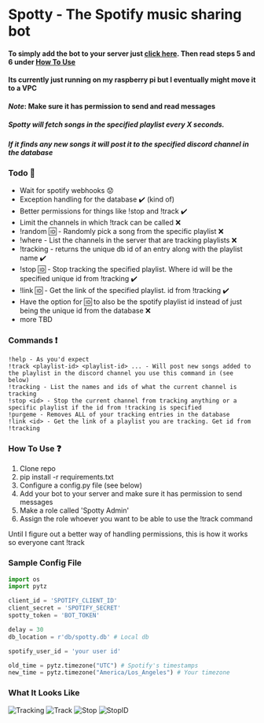 # Spotty - The Spotify music sharing bot

#### To simply add the bot to your server just [click here](https://discordapp.com/oauth2/authorize?scope=bot&permissions=11392&client_id=519285781479555089). Then read steps 5 and 6 under [How To Use](#how-to-use-question)

#### Its currently just running on my raspberry pi but I eventually might move it to a VPC

#### *Note*: Make sure it has permission to send and read messages

##### Spotty will fetch songs in the specified playlist every X seconds.
##### If it finds any new songs it will post it to the specified discord channel in the database

### Todo :construction:
- Wait for spotify webhooks :worried:
- Exception handling for the database :heavy_check_mark: (kind of)
- Better permissions for things like !stop and !track :heavy_check_mark:
- Limit the channels in which !track can be called :x:
- !random :id: - Randomly pick a song from the specific playlist :x:
- !where - List the channels in the server that are tracking playlists :x:
- !tracking - returns the unique db id of an entry along with the playlist name :heavy_check_mark:
- !stop :id: - Stop tracking the specified playlist. Where id will be the specified unique id from !tracking :heavy_check_mark:
- !link :id: - Get the link of the specified playlist. id from !tracking :heavy_check_mark:
- Have the option for :id: to also be the spotify playlist id instead of just being the unique id from the database :x:
- more TBD

### Commands :exclamation:
```
!help - As you'd expect
!track <playlist-id> <playlist-id> ... - Will post new songs added to the playlist in the discord channel you use this command in (see below)
!tracking - List the names and ids of what the current channel is tracking
!stop <id> - Stop the current channel from tracking anything or a specific playlist if the id from !tracking is specified
!purgeme - Removes ALL of your tracking entries in the database
!link <id> - Get the link of a playlist you are tracking. Get id from !tracking
```

### How To Use :question:
1. Clone repo
2. pip install -r requirements.txt
3. Configure a config.py file (see below)
4. Add your bot to your server and make sure it has permission to send messages
5. Make a role called 'Spotty Admin'
6. Assign the role whoever you want to be able to use the !track command

Until I figure out a better way of handling permissions, this is how it works so everyone cant !track

### Sample Config File
```python
import os
import pytz

client_id = 'SPOTIFY_CLIENT_ID'
client_secret = 'SPOTIFY_SECRET'
spotty_token = 'BOT_TOKEN'

delay = 30
db_location = r'db/spotty.db' # Local db

spotify_user_id = 'your user id'

old_time = pytz.timezone("UTC") # Spotify's timestamps
new_time = pytz.timezone("America/Los_Angeles") # Your timezone

```

### What It Looks Like
![Tracking](https://i.imgur.com/SeE1BYP.png)
![Track](https://i.imgur.com/0NheqhB.png)
![Stop](https://i.imgur.com/nLKYO9A.png)
![StopID](https://i.imgur.com/0fUgIO3.png)